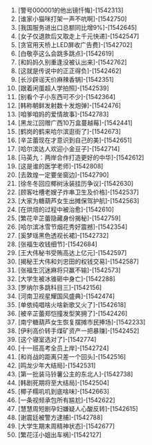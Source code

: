 
1. [警号000001的他出镜忏悔]-[1542313]
1. [谁家小猫咪打架一声不吭啊]-[1542750]
1. [我国服务进出口总额同比增9%]-[1542645]
1. [女子仅退款后又取走上千元快递]-[1542547]
1. [贪官用天桥上LED屏收广告费]-[1542702]
1. [白敬亭这么会跳多跳点]-[1542619]
1. [和妈妈久别重逢没被认出来]-[1542762]
1. [这就是传说中的正正得负]-[1542462]
1. [长沙辟谣天价麻辣香锅]-[1542351]
1. [跟着闲蛋超人学拍照]-[1542539]
1. [别看个子小东西可不少]-[1542364]
1. [韩称朝鲜发射数十发炮弹]-[1542476]
1. [咱爹咱妈的爱情故事]-[1542783]
1. [黑龙江回赠广西10万盒蔓越莓]-[1542441]
1. [鹤岗的鹤来哈尔滨逛街了]-[1542673]
1. [辛芷蕾现在才意识到自己的美]-[1542651]
1. [哈尔滨达人欢迎小金豆子]-[1542714]
1. [马英九：两岸合作打造更好的中华]-[1542612]
1. [这是谁的医学老师]-[1542808]
1. [去敦煌一定要坐窗边]-[1542790]
1. [徐冬冬回应椰树泳装挂历争议]-[1542630]
1. [顾客吐槽老嫂子炸串卫生及价格]-[1542537]
1. [大家为糖葫芦女生出摊保驾护航]-[1542563]
1. [在烘焙的过程中被治愈]-[1542610]
1. [繁花辛芷蕾隐藏身份揭秘]-[1542759]
1. [哈尔滨冰雪节烟花秀好震撼]-[1542354]
1. [奚梦瑶黑色透视长裙]-[1542732]
1. [张福生收钱细节]-[1542684]
1. [王大伟秘书受贿高达上亿元]-[1542597]
1. [揭秘王大伟和刘忠田的权钱交易]-[1542587]
1. [张福生沉迷麻将只赢不输]-[1542573]
1. [大学生被冰锥砸中身亡]-[1542288]
1. [罗纳尔多跳科目三]-[1542156]
1. [河南卫视星耀国风盛典]-[1542474]
1. [单依纯唱啥火啥新歌又火了]-[1542618]
1. [被辛芷蕾郑恺撞发型笑拥了]-[1542426]
1. [南宁糖葫芦女生恢复摆摊市民捧场]-[1542233]
1. [伊利高价转手煤矿资产一把暴赚]-[1542452]
1. [这个寝室选对了]-[1542774]
1. [十一班高考全员上岸]-[1542724]
1. [和肖战的距离只差一个回头]-[1542516]
1. [鸣龙少年大结局]-[1542531]
1. [第一批装马铃薯公主的东北人]-[1542738]
1. [韩剧死期将至大结局]-[1542504]
1. [椰子糯叽叽到底啥味]-[1542663]
1. [一条视频承包所有尴尬]-[1542622]
1. [慧慧周短剧孕妇嫌疑人心酸反转]-[1542615]
1. [谢震廷被警方逮捕]-[1542788]
1. [大学生期末周精神状态]-[1542677]
1. [繁花汪小姐出车祸]-[1542127]